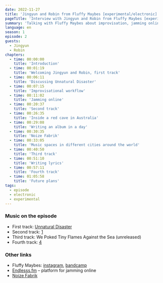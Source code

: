 ```yaml
---
date: 2022-11-27
title: 'Jingyun and Robin from Fluffy Maybes [experimental/electronic]'
pageTitle: 'Interview with Jingyun and Robin from Fluffy Maybes [experimental/electronic]'
summary: 'Talking with Fluffy Maybes about improvisation, jamming online and the music scenes of Berlin, Boston, Beijing and London.'
language: en
season: 1
episode: 2
guests:
  - Jingyun
  - Robin
chapters:
  - time: 00:00:00
    title: 'Introduction'
  - time: 00:01:19
    title: 'Welcoming Jingyun and Robin, first track'
  - time: 00:06:11
    title: 'Discussing Unnatural Disaster'
  - time: 00:07:15
    title: 'Improvisational workflow'
  - time: 00:11:02
    title: 'Jamming online'
  - time: 00:20:37
    title: 'Second track'
  - time: 00:26:35
    title: 'Inside a red cave in Australia'
  - time: 00:29:08
    title: 'Writing an album in a day'
  - time: 00:30:35
    title: 'Noize Fabrik'
  - time: 00:33:05
    title: 'Music spaces in different cities around the world'
  - time: 00:40:50
    title: 'Third track'
  - time: 00:51:10
    title: 'Writing lyrics'
  - time: 00:57:11
    title: 'Fourth track'
  - time: 01:05:58
    title: 'Future plans'
tags:
  - episode
  - electronic
  - experimental
---
```


### Music on the episode

- First track: [Unnatural Disaster][track1]
- Second track: [1][track2]
- Third track: We Poked Tiny Flames Against the Sea (unreleased)
- Fourth track: [4][track4]

### Other links

- Fluffy Maybes: [instagram][insta], [bandcamp][bandcamp]
- [Endlesss.fm][endlesss] – platform for jamming online
- [Noize Fabrik][noizefabrik]


[bandcamp]: https://fluffymaybes.bandcamp.com
[insta]: https://www.instagram.com/fluffymaybes/
[track1]: https://fluffymaybes.bandcamp.com/track/unnatural-disaster
[track2]: https://soundcloud.com/fluffy-maybes/1a1?in=fluffy-maybes/sets/generator-album-in-a-day
[track4]: https://soundcloud.com/fluffy-maybes/4a1?in=fluffy-maybes/sets/generator-album-in-a-day
[noizefabrik]: https://www.facebook.com/noizefabrik
[endlesss]: https://endlesss.fm/

